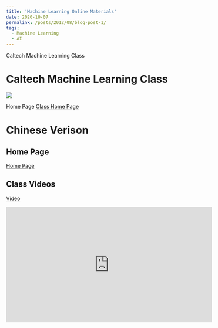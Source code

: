```yaml
---
title: 'Machine Learning Online Materials'
date: 2020-10-07
permalink: /posts/2012/08/blog-post-1/
tags:
  - Machine Learning
  - AI
---
```

Caltech Machine Learning Class


# Caltech Machine Learning Class

![](https://work.caltech.edu/images1/banner.png)


Home Page
[Class Home Page](https://work.caltech.edu/lectures.html)


# Chinese Verison
## Home Page 
[Home Page](https://www.csie.ntu.edu.tw/~htlin/course/ml20fall/)

## Class Videos
[Video](https://www.youtube.com/channel/UC9Wi1Ias8t4u1OosYnHhi0Q)
<iframe width="560" height="315" src="https://www.youtube.com/embed/videoseries?list=PLXVfgk9fNX2IQOYPmqjqWsNUFl2kpk1U2" frameborder="0" allow="accelerometer; autoplay; clipboard-write; encrypted-media; gyroscope; picture-in-picture" allowfullscreen></iframe>
<!-- This is a sample blog post. Lorem ipsum I can't remember the rest of lorem ipsum and don't have an internet connection right now. Testing testing testing this blog post. Blog posts are cool.

Headings are cool
======

You can have many headings
======

Aren't headings cool?
------ -->